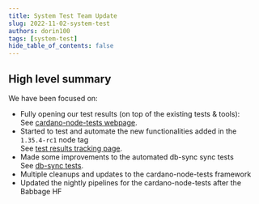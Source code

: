 ```yaml
---
title: System Test Team Update
slug: 2022-11-02-system-test
authors: dorin100
tags: [system-test]
hide_table_of_contents: false
---
```


## High level summary

We have been focused on:
* Fully opening our test results (on top of the existing tests & tools):  
  See [cardano-node-tests webpage](https://tests.cardano.intersectmbo.org/).
* Started to test and automate the new functionalities added in the `1.35.4-rc1` node tag  
  See [test results tracking page](https://github.com/input-output-hk/cardano-node-tests/blob/tag_test_1.35.4_rc1/src_docs/source/test_results/node/tag_1_35_4_rc1.rst).
* Made some improvements to the automated db-sync sync tests  
  See [db-sync tests](https://github.com/input-output-hk/cardano-node-tests/tree/db_sync_tests/db_sync_tests).
* Multiple cleanups and updates to the cardano-node-tests framework
* Updated the nightly pipelines for the cardano-node-tests after the Babbage HF
